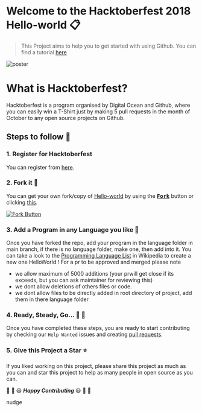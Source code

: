 # Welcome to  the Hacktoberfest 2018 Hello-world :clipboard:
> This Project aims to help you to get started with using Github. You can find a tutorial [here](https://guides.github.com/activities/hello-world/)


![poster](https://user-images.githubusercontent.com/22680912/46479049-d8a9c400-c80b-11e8-92a1-89fc10701f4a.jpg)


# What is Hacktoberfest?
Hacktoberfest is a program organised by Digital Ocean and Github, where you can easily win a T-Shirt just by making 5 pull requests in the month of October to any open source projects on Github.

## Steps to follow :scroll:

### 1. Register for Hacktoberfest
You can register from [here](https://hacktoberfest.digitalocean.com).

### 2. Fork it :fork_and_knife:

You can get your own fork/copy of [Hello-world](https://github.com/Hacktoberfest-2018/Hello-world) by using the <a href="https://github.com/Hacktoberfest-2018/Hello-world/new/master?readme=1#fork-destination-box"><kbd><b>Fork</b></kbd></a> button or clicking [this](https://github.com/Hacktoberfest-2018/Hello-world/new/master?readme=1#fork-destination-box).

 [![Fork Button](https://help.github.com/assets/images/help/repository/fork_button.jpg)](https://github.com/Hacktoberfest-2018/Hello-world)

### 3. Add a Program in any Language you like :rabbit2:
Once you have forked the repo, add your program in the language folder in 
main branch, if there is no language folder, make one, then add into it.
You can take a look to the [Programming Language List](https://en.wikipedia.org/wiki/List_of_programming_languages) in Wikipedia to create a new one HelloWorld !
For a pr to be approved and merged please note 
- we allow maximum of 5000 additions (your prwill get close if its exceeds, but you can ask maintainer for reviewing this)
- we dont allow deletions of others files or code.
- we dont allow files to be directly added in root directory of project, add them in there language folder
### 4. Ready, Steady, Go... :turtle: :rabbit2:

Once you have completed these steps, you are ready to start contributing 
by checking our `Help Wanted` issues and creating [pull requests](https://github.com/Hacktoberfest-2018/Hello-world/pulls).

### 5. Give this Project a Star :star:

If you liked working on this project, please share this project as much 
as you can and star this project to help as many people in open source as you can.


:tada: :confetti_ball: :smiley: _**Happy Contributing**_ :smiley: :confetti_ball: :tada:

nudge

